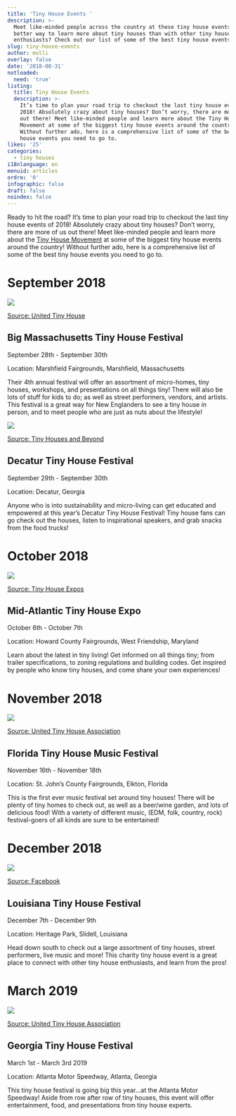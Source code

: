 ```yaml
---
title: 'Tiny House Events '
description: >-
  Meet like-minded people across the country at these tiny house events! What
  better way to learn more about tiny houses than with other tiny house
  enthusiasts? Check out our list of some of the best tiny house events!
slug: tiny-house-events
author: molli
overlay: false
date: '2018-08-31'
notloaded:
  need: 'true'
listing:
  title: Tiny House Events
  description: >-
    It’s time to plan your road trip to checkout the last tiny house events of
    2018! Absolutely crazy about tiny houses? Don’t worry, there are more of us
    out there! Meet like-minded people and learn more about the Tiny House
    Movement at some of the biggest tiny house events around the country!
    Without further ado, here is a comprehensive list of some of the best tiny
    house events you need to go to. 
likes: '25'
categories:
  - tiny houses
i18nlanguage: en
menuid: articles
ordre: '0'
infographic: false
draft: false
noindex: false
---
```

Ready to hit the road? It’s time to plan your road trip to checkout the last tiny house events of 2018! Absolutely crazy about tiny houses? Don’t worry, there are more of us out there! Meet like-minded people and learn more about the [Tiny House Movement](https://www.tinysociety.co/articles/tiny-house-statistics/) at some of the biggest tiny house events around the country! Without further ado, here is a comprehensive list of some of the best tiny house events you need to go to. 

# September 2018

![](/img/ma-2018-tiny-house-festival.png)

[Source: United Tiny House](https://unitedtinyhouse.com/2018-massachusetts-tiny-house-festival/)

## Big Massachusetts Tiny House Festival

September 28th - September 30th

Location: Marshfield Fairgrounds, Marshfield, Massachusetts

Their 4th annual festival will offer an assortment of micro-homes, tiny houses, workshops, and presentations on all things tiny! There will also be lots of stuff for kids to do; as well as street performers, vendors, and artists. This festival is a great way for New Englanders to see a tiny house in person, and to meet people who are just as nuts about the lifestyle!

![](/img/decatur-tiny-house-festival-2017.png)

[Source: Tiny Houses and Beyond](https://tinyhousesandbeyond.com/event/decatur-tiny-house-festival/)

## Decatur Tiny House Festival

September 29th - September 30th

Location: Decatur, Georgia

Anyone who is into sustainability and micro-living can get educated and empowered at this year’s Decatur Tiny House Festival! Tiny house fans can go check out the houses, listen to inspirational speakers, and grab snacks from the food trucks!

# October 2018

![](/img/side_alpha_holdings_logo-c-1x.png)

[Source: Tiny House Expos](https://tinyhousesandbeyond.com/event/mid-atlantic-tiny-house-expo-maryland/)

## Mid-Atlantic Tiny House Expo

October 6th - October 7th

Location: Howard County Fairgrounds, West Friendship, Maryland

Learn about the latest in tiny living! Get informed on all things tiny; from trailer specifications, to zoning regulations and building codes. Get inspired by people who know tiny houses, and come share your own experiences!

# November 2018

![](/img/fl-2018-tiny-house-festival.png)

[Source: United Tiny House Association](https://unitedtinyhouse.com/2018-florida-tiny-house-festival/)

## Florida Tiny House Music Festival

November 16th - November 18th 

Location: St. John’s County Fairgrounds, Elkton, Florida

This is the first ever music festival set around tiny houses! There will be plenty of tiny homes to check out, as well as a beer/wine garden, and lots of delicious food! With a variety of different music, (EDM, folk, country, rock) festival-goers of all kinds are sure to be entertained!

# December 2018

![](/img/36702474_663578303983740_9178007389683580928_n.jpg)

[ Source: Facebook ](https://www.facebook.com/events/2139358116295883/?active_tab=about)

## Louisiana Tiny House Festival

December 7th - December 9th

Location: Heritage Park, Slidell, Louisiana 

Head down south to check out a large assortment of tiny houses, street performers, live music and more! This charity tiny house event is a great place to connect with other tiny house enthusiasts, and learn from the pros!

# March 2019

![](/img/2019-georgia-logo.png)

[Source: United Tiny House Association](https://unitedtinyhouse.com/2019-georgia-tiny-house-festival/)

## Georgia Tiny House Festival

March 1st - March 3rd 2019

Location: Atlanta Motor Speedway, Atlanta, Georgia

This tiny house festival is going big this year...at the Atlanta Motor Speedway! Aside from row after row of tiny houses, this event will offer entertainment, food, and presentations from tiny house experts.
